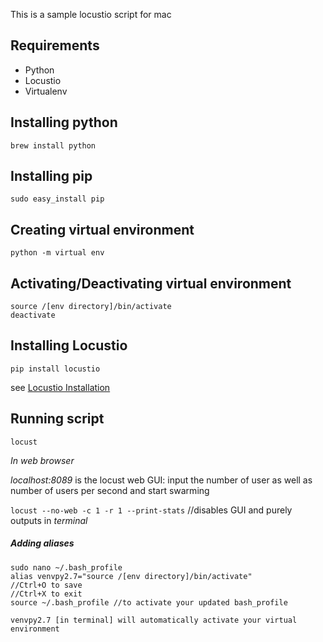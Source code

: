 This is a sample locustio script for mac

## Requirements
* Python
* Locustio
* Virtualenv

## Installing python
```
brew install python
```

## Installing pip
```
sudo easy_install pip
```

## Creating virtual environment
```
python -m virtual env
```

## Activating/Deactivating virtual environment
```
source /[env directory]/bin/activate
deactivate
```

## Installing Locustio
```
pip install locustio
``` 
see [Locustio Installation](https://docs.locust.io/en/stable/installation.html)

## Running script
`locust` 

_In web browser_

_localhost:8089_ is the locust web GUI: input the number of user as well as number of users per second and start swarming

`locust --no-web -c 1 -r 1 --print-stats` //disables GUI and purely outputs in _terminal_

##### Adding aliases
```
sudo nano ~/.bash_profile
alias venvpy2.7="source /[env directory]/bin/activate"
//Ctrl+O to save
//Ctrl+X to exit
source ~/.bash_profile //to activate your updated bash_profile

venvpy2.7 [in terminal] will automatically activate your virtual environment
```

